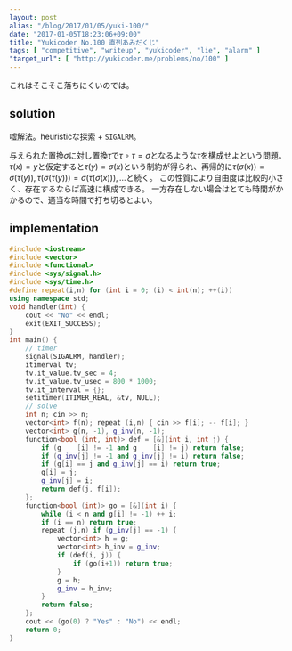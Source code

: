 ```yaml
---
layout: post
alias: "/blog/2017/01/05/yuki-100/"
date: "2017-01-05T18:23:06+09:00"
title: "Yukicoder No.100 直列あみだくじ"
tags: [ "competitive", "writeup", "yukicoder", "lie", "alarm" ]
"target_url": [ "http://yukicoder.me/problems/no/100" ]
---
```


これはそこそこ落ちにくいのでは。

## solution

嘘解法。heuristicな探索 + `SIGALRM`。

与えられた置換$\sigma$に対し置換$\tau$で$\tau \circ \tau = \sigma$となるような$\tau$を構成せよという問題。
$\tau(x) = y$と仮定すると$\tau(y) = \sigma(x)$という制約が得られ、再帰的に$\tau(\sigma(x)) = \sigma(\tau(y)), \tau(\sigma(\tau(y))) = \sigma(\tau(\sigma(x))), \dots$と続く。
この性質により自由度は比較的小さく、存在するならば高速に構成できる。
一方存在しない場合はとても時間がかかるので、適当な時間で打ち切るとよい。

## implementation

``` c++
#include <iostream>
#include <vector>
#include <functional>
#include <sys/signal.h>
#include <sys/time.h>
#define repeat(i,n) for (int i = 0; (i) < int(n); ++(i))
using namespace std;
void handler(int) {
    cout << "No" << endl;
    exit(EXIT_SUCCESS);
}
int main() {
    // timer
    signal(SIGALRM, handler);
    itimerval tv;
    tv.it_value.tv_sec = 4;
    tv.it_value.tv_usec = 800 * 1000;
    tv.it_interval = {};
    setitimer(ITIMER_REAL, &tv, NULL);
    // solve
    int n; cin >> n;
    vector<int> f(n); repeat (i,n) { cin >> f[i]; -- f[i]; }
    vector<int> g(n, -1), g_inv(n, -1);
    function<bool (int, int)> def = [&](int i, int j) {
        if (g    [i] != -1 and g    [i] != j) return false;
        if (g_inv[j] != -1 and g_inv[j] != i) return false;
        if (g[i] == j and g_inv[j] == i) return true;
        g[i] = j;
        g_inv[j] = i;
        return def(j, f[i]);
    };
    function<bool (int)> go = [&](int i) {
        while (i < n and g[i] != -1) ++ i;
        if (i == n) return true;
        repeat (j,n) if (g_inv[j] == -1) {
            vector<int> h = g;
            vector<int> h_inv = g_inv;
            if (def(i, j)) {
                if (go(i+1)) return true;
            }
            g = h;
            g_inv = h_inv;
        }
        return false;
    };
    cout << (go(0) ? "Yes" : "No") << endl;
    return 0;
}
```
